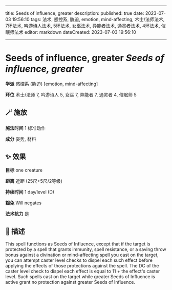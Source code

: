 
---
title: Seeds of influence, greater
description: 
published: true
date: 2023-07-03 19:56:10
tags: 法术, 惑控系, 胁迫, emotion, mind-affecting, 术士/法师法术, 7环法术, 吟游诗人法术, 5环法术, 女巫法术, 异能者法术, 通灵者法术, 4环法术, 催眠师法术
editor: markdown
dateCreated: 2023-07-03 19:56:10

---

# **Seeds of influence, greater** *Seeds of influence, greater*

**学派** 惑控系 (胁迫) \[emotion, mind-affecting\] 

**环位** 术士/法师 7, 吟游诗人 5, 女巫 7, 异能者 7, 通灵者 4, 催眠师 5

## 🪄 施放

**施法时间** 1 标准动作

**成分** 姿势, 材料

## ✨ 效果 

**目标** one creature 

**距离** 近距 (25尺+5尺/2等级)  

**持续时间** 1 day/level (D) 

**豁免** Will negates

**法术抗力** 是

## 📖 描述

This spell functions as Seeds of Influence, except that if the target is protected by a spell that grants immunity, spell resistance, or a saving throw bonus against a divination or mind-affecting spell you cast on the target, you can attempt caster level checks to dispel each such effect before applying the effects of those protections against the spell. The DC of the caster level check to dispel each effect is equal to 11 + the effect's caster level. Such spells cast on the target while greater Seeds of Influence is active grant no protection against greater Seeds of Influence.
    